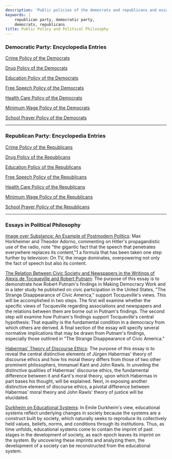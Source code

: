 ```yaml
---
description: 'Public policies of the democrats and republicans and essays in political philosophy.'
keywords: |
    republican party, democratic party,
    democrats, republicans
title: Public Policy and Political Philosophy
---
```





### Democratic Party: Encyclopedia Entries

<i class="fa fa-file-text-o" aria-hidden="true"></i> [Crime Policy of the
Democrats](democrats-crime-policy.html)



<i class="fa fa-file-text-o" aria-hidden="true"></i> [Drug Policy of the
Democrats](democrats-drug-policy.html)



<i class="fa fa-file-text-o" aria-hidden="true"></i> [Education Policy of the
Democrats](democrats-education-policy.html)



<i class="fa fa-file-text-o" aria-hidden="true"></i> [Free Speech Policy of the
Democrats](democrats-free-speech-policy.html)



<i class="fa fa-file-text-o" aria-hidden="true"></i> [Health Care Policy of the
Democrats](democrats-health-care-policy.html)



<i class="fa fa-file-text-o" aria-hidden="true"></i> [Minimum Wage Policy of the
Democrats](democrats-minimum-wage-policy.html)



<i class="fa fa-file-text-o" aria-hidden="true"></i> [School Prayer Policy of the
Democrats](democrats-school-prayer-policy.html)



------------------------------------------------------------------------

### Republican Party: Encyclopedia Entries


<i class="fa fa-file-text-o" aria-hidden="true"></i> [Crime Policy of the
Republicans](republicans-crime-policy.html)



<i class="fa fa-file-text-o" aria-hidden="true"></i> [Drug Policy of the
Republicans](republicans-drug-policy.html)



<i class="fa fa-file-text-o" aria-hidden="true"></i> [Education Policy of the
Republicans](republicans-education-policy.html)



<i class="fa fa-file-text-o" aria-hidden="true"></i> [Free Speech Policy of the
Republicans](republicans-free-speech-policy.html)



<i class="fa fa-file-text-o" aria-hidden="true"></i> [Health Care Policy of the
Republicans](republicans-health-care-policy.html)



<i class="fa fa-file-text-o" aria-hidden="true"></i> [Minimum Wage Policy of the
Republicans](republicans-minimum-wage-policy.html)



<i class="fa fa-file-text-o" aria-hidden="true"></i> [School Prayer Policy of the
Republicans](republicans-school-prayer-policy.html)


------------------------------------------------------------------------


### Essays in Political Philosophy


<i class="fa fa-file-text-o" aria-hidden="true"></i> [Image over Substance: An Example of Postmodern
Politics](/md/cult1.html): Max Horkheimer and Theodor Adorno, commenting on Hitler\'s
propagandistic use of the radio, note \"the gigantic fact that the
speech that penetrates everywhere replaces its content,\"1 a formula
that has been taken one step further by television: On TV, the image
dominates, overpowering not only the fact of speech but also its content.

<i class="fa fa-file-text-o" aria-hidden="true"></i> [The Relation Between Civic Society and
Newspapers in the Writings of Alexis de Tocqueville and Robert
Putnam](/md/putnam1.html): The purpose of this essay is to demonstrate how Robert
Putnam\'s findings in Making Democracy Work and in a later study he
published on civic participation in the United States, \"The Strange
Disappearance of Civic America,\" support Tocqueville\'s views. This
will be accomplished in two steps. The first will examine whether the
specific views of Tocqueville regarding associations and newspapers and
the relations between them are borne out in Putnam\'s findings. The
second step will examine how Putnam\'s findings support Tocqueville\'s
central hypothesis: That equality is the fundamental condition in a
democracy from which others are derived. A final section of the essay
will specify several normative implications that may be drawn from
Putnam\'s findings, especially those outlined in \"The Strange
Disappearance of Civic America.\"


<i class="fa fa-file-text-o" aria-hidden="true"></i> [Habermas\' Theory of Discourse
Ethics](/philosophy/habermas-ethics.html): The purpose of this essay is to reveal the central distinctive
elements of Jürgen Habermas\' theory of discourse ethics and how his
moral theory differs from those of two other prominent philosophers,
Immanuel Kant and John Rawls. In unveiling the distinctive qualities of
Habermas\' discourse ethics, the fundamental difference between it and
Kant\'s moral theory, upon which Habermas in part bases his thought,
will be explained. Next, in exposing another distinctive element of
discourse ethics, a pivotal difference between Habermas\' moral theory
and John Rawls\' theory of justice will be elucidated.

<i class="fa fa-file-text-o" aria-hidden="true"></i> [Durkheim on Educational
Systems](/philosophy/durkheim-on-education.html): In Emile Durkheim\'s view, educational systems reflect
underlying changes in society because the systems are a construct built
by society, which naturally seeks to reproduce its collectively held
values, beliefs, norms, and conditions through its institutions. Thus,
as time unfolds, educational systems come to contain the imprint of past
stages in the development of society, as each epoch leaves its imprint
on the system. By uncovering these imprints and analyzing them, the
development of a society can be reconstructed from the educational
system.

